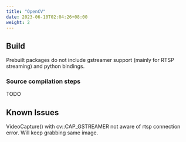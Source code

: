```yaml
---
title: "OpenCV"
date: 2023-06-10T02:04:26+08:00
weight: 2
---
```


## Build 

Prebuilt packages do not include gstreamer support (mainly for RTSP streaming) and python bindings. 

### Source compilation steps

TODO

## Known Issues

VideoCapture() with cv::CAP_GSTREAMER not aware of rtsp connection error. 
Will keep grabbing same image.
